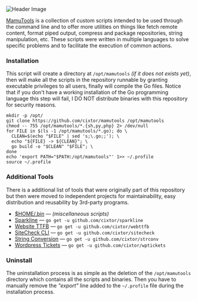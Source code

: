 ![Header Image](http://cixtor.com/uploads/mamutools-logo.png)

[MamuTools](http://cixtor.com/mamutools) is a collection of custom scripts intended to be used through the command line and to offer more utilities on things like fetch remote content, format piped output, compress and package repositories, string manipulation, etc. These scripts were written in multiple languages to solve specific problems and to facilitate the execution of common actions.

### Installation

This script will create a directory at `/opt/mamutools` _(if it does not exists yet)_, then will make all the scripts in the repository runnable by granting executable privileges to all users, finally will compile the Go files. Notice that if you don't have a working installation of the Go programming language this step will fail, I DO NOT distribute binaries with this repository for security reasons.

```shell
mkdir -p /opt/
git clone https://github.com/cixtor/mamutools /opt/mamutools
chmod -- 755 /opt/mamutools/*.{sh,py,php} 2> /dev/null
for FILE in $(ls -1 /opt/mamutools/*.go); do \
  CLEAN=$(echo "$FILE" | sed 's;\.go;;'); \
  echo "${FILE} -> ${CLEAN}"; \
  go build -o "$CLEAN" "$FILE"; \
done
echo 'export PATH="$PATH:/opt/mamutools"' 1>> ~/.profile
source ~/.profile
```

### Additional Tools

There is a additional list of tools that were originally part of this repository but then were moved to independent projects for maintainability, easy distribution and reusability by 3rd-party programs.

- [$HOME/.bin](https://github.com/cixtor/dotfiles) — _(miscellaneous scripts)_
- [Sparkline](https://github.com/cixtor/sparkline) — `go get -u github.com/cixtor/sparkline`
- [Website TTFB](https://github.com/cixtor/webttfb) — `go get -u github.com/cixtor/webttfb`
- [SiteCheck CLI](https://github.com/cixtor/sitecheck) — `go get -u github.com/cixtor/sitecheck`
- [String Conversion](https://github.com/cixtor/strconv) — `go get -u github.com/cixtor/strconv`
- [Wordpress Tickets](https://github.com/cixtor/wptickets) — `go get -u github.com/cixtor/wptickets`

### Uninstall

The uninstallation process is as simple as the deletion of the `/opt/mamutools` directory which contains all the scripts and binaries. Then you have to manually remove the _"export"_ line added to the `~/.profile` file during the installation process.
